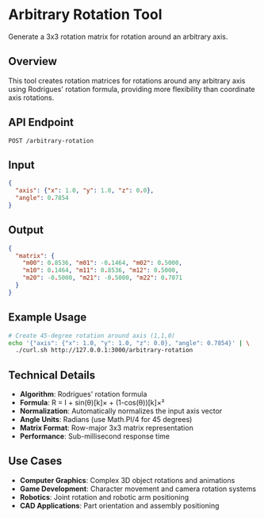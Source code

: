 # Arbitrary Rotation Tool

Generate a 3x3 rotation matrix for rotation around an arbitrary axis.

## Overview

This tool creates rotation matrices for rotations around any arbitrary axis using Rodrigues' rotation formula, providing more flexibility than coordinate axis rotations.

## API Endpoint

```
POST /arbitrary-rotation
```

## Input

```json
{
  "axis": {"x": 1.0, "y": 1.0, "z": 0.0},
  "angle": 0.7854
}
```

## Output

```json
{
  "matrix": {
    "m00": 0.8536, "m01": -0.1464, "m02": 0.5000,
    "m10": 0.1464, "m11": 0.8536, "m12": 0.5000,
    "m20": -0.5000, "m21": -0.5000, "m22": 0.7071
  }
}
```

## Example Usage

```bash
# Create 45-degree rotation around axis (1,1,0)
echo '{"axis": {"x": 1.0, "y": 1.0, "z": 0.0}, "angle": 0.7854}' | \
  ./curl.sh http://127.0.0.1:3000/arbitrary-rotation
```

## Technical Details

- **Algorithm**: Rodrigues' rotation formula
- **Formula**: R = I + sin(θ)[k]× + (1-cos(θ))[k]×²
- **Normalization**: Automatically normalizes the input axis vector
- **Angle Units**: Radians (use Math.PI/4 for 45 degrees)
- **Matrix Format**: Row-major 3x3 matrix representation
- **Performance**: Sub-millisecond response time

## Use Cases

- **Computer Graphics**: Complex 3D object rotations and animations
- **Game Development**: Character movement and camera rotation systems
- **Robotics**: Joint rotation and robotic arm positioning
- **CAD Applications**: Part orientation and assembly positioning